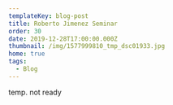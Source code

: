 ```yaml
---
templateKey: blog-post
title: Roberto Jimenez Seminar
order: 30
date: 2019-12-28T17:00:00.000Z
thumbnail: /img/1577999810_tmp_dsc01933.jpg
home: true
tags:
  - Blog
---
```

temp. not ready
